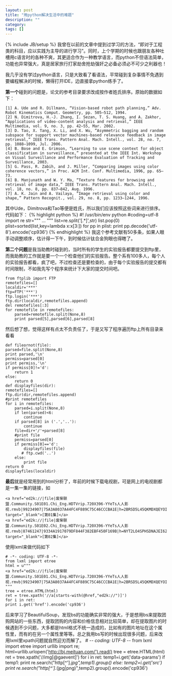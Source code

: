 ```yaml
---
layout: post
title: "用python解决生活中的难题"
description: ""
category: 
tags: []
---
```

{% include JB/setup %}
我曾在以前的文章中提到过学习的方法，“即对于工程类的科目，应以实践为主导的进行学习"。同时，上个学期的时候也跟朋友各种吐槽用c语言时的各种不爽，其更适合作为一种教学语言，而python不但语法简单，功能也异常强大，真是居家旅行打家劫舍抢劫强奸之必备必须必不可少之利器也！

我几乎没有学过python语言，只是大致看了看语法，平常碰到复杂事情不免遇到要编程解决的时候，懒得打开IDE，边直接拿python练手了。 

**第一个**碰到的问题是，论文的参考目录要求改成按作者姓氏排序。原始的数据如下：

    [1] A. Ude and R. Dillmann, “Vision-based robot path planning,” Adv. Robot Kinematics Comput. Geometry, pp. 505–512, 1994.
    [2] N. Dimitrova, H.-J. Zhang, I. Sezan, T. S. Huang, and A. Zakhor, “Applications of video-content analysis and retrieval,” IEEE Multimedia, vol. 9, no. 3, pp. 42–55, Mar. 2002.
    [3] D. Tao, X. Tang, X. Li, and X. Wu, “Asymmetric bagging and random subspace for support vector machines-based relevance feedback in image retrieval,” IEEE Trans. Pattern Anal. Mach. Intell., vol. 28, no. 7, pp. 1088–1099, Jul. 2006.
    [4] B. Bose and E. Grimson, “Learning to use scene context for object classification in surveillance,” presented at the IEEE Int. Workshop on Visual Surveillance and Performance Evaluation of Tracking and Surveillance, 2003.
    [5] G. Pass, R. Zabih, and J. Miller, “Comparing images using color coherence vectors,” in Proc. ACM Int. Conf. Multimedia, 1996, pp. 65–73.
    [6] B. Manjunath and W. Y. Ma, “Texture features for browsing and retrieval of image data,” IEEE Trans. Pattern Anal. Mach. Intell., vol. 18, no. 8, pp. 837–842, Aug. 1996.
    [7] A. K. Jain and A. Vailaya, “Image retrieval using color and shape,” Pattern Recognit., vol. 29, no. 8, pp. 1233–1244, 1996.  

其中Ude，Dimitrova和Tao等便是姓氏，所以我们应该按照这些词来进行排序。
代码如下：
{% highlight python %}
    #! /usr/bin/env python
    #coding=utf-8
    import re
    str="""
    ...
    """
    list=re.split('\[.*\]',str)
    list.pop(0)
    plist=sorted(list,key=lambda x:x[3:])
    for pp in plist:
        print pp.decode('utf-8').encode('cp936')
{% endhighlight %}
我这个参考文献有50多条，如果人眼手动调整顺序，估计得一下午，到时候估计钛合金狗眼也得瞎了。  

**第二个问题**是我当助教时碰到的，当时所有的学生的实验报告都要提交到ftp里，而我助教的工作就是要一个一个检查他们的实验报告。整个系有100多人，每个人的实验报告都看，疯了吧，不过检查还是要检查的，由于每个实验报告的提交都有时间限制，不如我先写个程序来统计下大家的提交时间吧。   

    from ftplib import FTP
    remotefiles=[]
    localdir='***'
    ftp=FTP('***')
    ftp.login('***')
    ftp.dir(localdir,remotefiles.append)
    del remotefiles[:3]
    for remotefile in remotefiles:
        parsed=remotefile.split(None,8)
        print parsed[5],parsed[6],parsed[8]
然后想了想，觉得这样有点太不负责任了，于是又写了程序遍历ftp上所有目录来看看  

    def fileornot(file):
    parsed=file.split(None,8)
    print parsed,'\n'
    permiss=parsed[0]
    print permiss,'\n'
    if permiss[0]!='d':
        return 1
    else:
        return 0
    def displayfiles(dir):
    remotefiles=[]
    ftp.dir(dir,remotefiles.append)
    #print remotefiles
    for i in remotefiles:
        parsed=i.split(None,8)
        if len(parsed)<6:
            continue
        if parsed[8] in ('.','..'):
            continue
        file=dir+'/'+parsed[8]
        #print file
        permiss=parsed[0]
        if permiss[0]=='d':
            displayfiles(file)
           # ftp.cwd('..')
        else:
            print file
    return 0
    displayfiles(localdir)

**最后**就是经常用到的html分析了，年前的时候下载电视剧，可是网上的电视剧都是一集一集的链接，如

    <a href="ed2k://|file|废柴联盟.Community.S01E01.Chi_Eng.HDTVrip.720X396-YYeTs人人影视.rmvb|99234907|75A3A8037A44FC4F889C75C46CCCBA1E|h=2BRSD5L45QKMDXQEYOI3JP2RMDEWK7ED|/" target="_blank">[第01集]</a>
    <a href="ed2k://|file|废柴联盟.Community.S01E02.Chi_Eng.HDTVrip.720X396-YYeTs人人影视.rmvb|87461247|9334A1917079DF844F382EBF450F169B|h=NYT2LO4SPHSDNAJEI6244BXCSKWAN3KN|/" target="_blank">[第02集]</a>

使用lxml来做代码如下

    # -*- coding: UTF-8 -*-
    from lxml import etree
    html = u"""
    <a href="ed2k://|file|废柴联盟.Community.S01E01.Chi_Eng.HDTVrip.720X396-YYeTs人人影视.rmvb|99234907|75A3A8037A44FC4F889C75C46CCCBA1E|h=2BRSD5L45QKMDXQEYOI3JP
    """
    tree = etree.HTML(html)
    ret = tree.xpath('//a[starts-with(@href,"ed2k://")]')
    for i in ret:
    print i.get('href').encode('cp936')
后来学习了BeautifulSoup，发现bs的功能确实非常的强大，于是想用bs来提取团购网站的一些东西，提取团购的内容和价格信息相对比较简单，却在提取图片的时候遇到不少问题，大多都是html格式不统一造成的，比如有的图片地址在这个属性里，而有的在另一个属性里等等。总之我用bs写的时候出现很多问题，后来改用lxml里xpath问题就自然迎刃而解了。
    # -*- coding: UTF-8 -*-
    from lxml import etree
    import urllib
    import re;
    html=urllib.urlopen('http://bj.meituan.com/').read()
    tree = etree.HTML(html)
    ret = tree.xpath('//img[@gaevent]')
    for i in ret:
        temp1=i.get('data-params')
        if temp1:
            print re.search("http[^\'].*jpg",temp1).group()
        else:
            temp2=i.get('src')
            print re.search("http[^\'].*(jpg|png)",temp2).group().encode('cp936')
